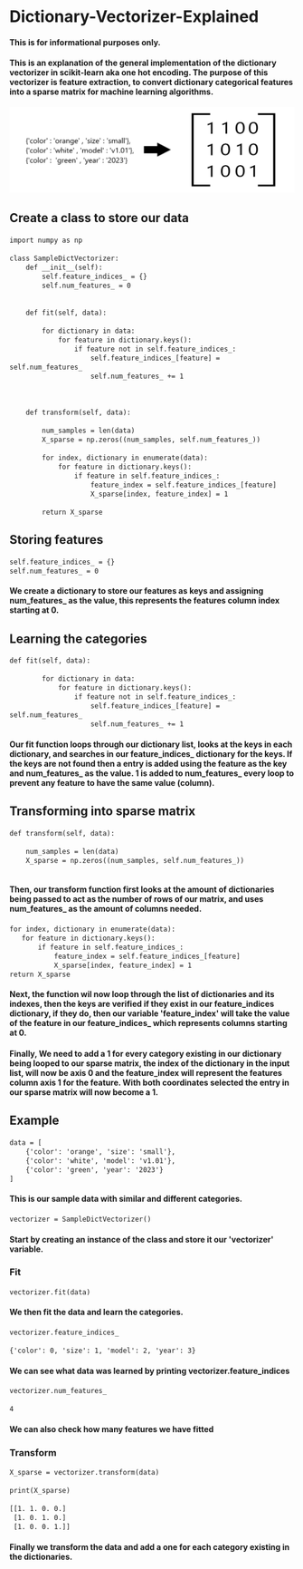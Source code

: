 # Dictionary-Vectorizer-Explained

#### This is for informational purposes only.
#### This is an explanation of the general implementation of the dictionary vectorizer in scikit-learn aka one hot encoding. The purpose of this vectorizer is feature extraction, to convert dictionary categorical features into a sparse matrix for machine learning algorithms.



<img src='https://github.com/JReyDev/Dictionary-Vectorizer-Explained/blob/main/images/homepageconversion.png'>


## Create a class to store our data
```
import numpy as np

class SampleDictVectorizer:
    def __init__(self):
        self.feature_indices_ = {}
        self.num_features_ = 0 


    def fit(self, data):

        for dictionary in data: 
            for feature in dictionary.keys():
                if feature not in self.feature_indices_: 
                    self.feature_indices_[feature] = self.num_features_
                    self.num_features_ += 1 



    def transform(self, data):

        num_samples = len(data) 
        X_sparse = np.zeros((num_samples, self.num_features_))

        for index, dictionary in enumerate(data):
            for feature in dictionary.keys():
                if feature in self.feature_indices_:
                    feature_index = self.feature_indices_[feature]
                    X_sparse[index, feature_index] = 1

        return X_sparse

```

## Storing features

```
self.feature_indices_ = {}
self.num_features_ = 0 
```

#### We create a dictionary to store our features as keys and assigning num_features_ as the value, this represents the features column index starting at 0.

## Learning the categories
```
def fit(self, data):

        for dictionary in data: 
            for feature in dictionary.keys():
                if feature not in self.feature_indices_: 
                    self.feature_indices_[feature] = self.num_features_
                    self.num_features_ += 1 
```

#### Our fit function loops through our dictionary list, looks at the keys in each dictionary, and searches in our feature_indices_ dictionary for the keys. If the keys are not found then a entry is added using the feature as the key and num_features_ as the value. 1 is added to num_features_ every loop to prevent any feature to have the same value (column).

## Transforming into sparse matrix
```
def transform(self, data):

    num_samples = len(data) 
    X_sparse = np.zeros((num_samples, self.num_features_))
    
```

#### Then, our transform function first looks at the amount of dictionaries being passed to act as the number of rows of our matrix, and uses num_features_ as the amount of columns needed.

```
for index, dictionary in enumerate(data):
   for feature in dictionary.keys():
       if feature in self.feature_indices_:
           feature_index = self.feature_indices_[feature]
           X_sparse[index, feature_index] = 1
return X_sparse
```
#### Next, the function wil now loop through the list of dictionaries and its indexes, then the keys are verified if they exist in our feature_indices dictionary, if they do, then our variable 'feature_index' will take the value of the feature in our feature_indices_ which represents columns starting at 0. 

#### Finally, We need to add a 1 for every category existing in our dictionary being looped to our sparse matrix, the index of the dictionary in the input list, will now be axis 0 and the feature_index will represent the features column axis 1 for the feature. With both coordinates selected the entry in our sparse matrix will now become a 1.

## Example

```
data = [
    {'color': 'orange', 'size': 'small'},
    {'color': 'white', 'model': 'v1.01'},
    {'color': 'green', 'year': '2023'}
]
```
#### This is our sample data with similar and different categories.
```
vectorizer = SampleDictVectorizer()

```
#### Start by creating an instance of the class and store it our 'vectorizer' variable.


### Fit
```
vectorizer.fit(data)
```

#### We then fit the data and learn the categories.


```
vectorizer.feature_indices_

{'color': 0, 'size': 1, 'model': 2, 'year': 3}
```
#### We can see what data was learned by printing vectorizer.feature_indices


```
vectorizer.num_features_

4
```

#### We can also check how many features we have fitted


### Transform

```
X_sparse = vectorizer.transform(data)

print(X_sparse)

[[1. 1. 0. 0.]
 [1. 0. 1. 0.]
 [1. 0. 0. 1.]]
```
#### Finally we transform the data and add a one for each category existing in the dictionaries.

